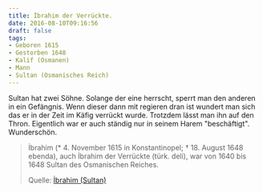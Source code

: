 ```yaml
---
title: İbrahim der Verrückte.
date: 2016-08-10T09:16:56
draft: false
tags:
- Geboren 1615
- Gestorben 1648
- Kalif (Osmanen)
- Mann
- Sultan (Osmanisches Reich)
---
```


Sultan hat zwei Söhne. Solange der eine herrscht, sperrt man den anderen in
ein Gefängnis. Wenn dieser dann mit regieren dran ist wundert man sich das
er in der Zeit im Käfig verrückt wurde. Trotzdem lässt man ihn auf den
Thron. Eigentlich war er auch ständig nur in seinem Harem "beschäftigt".
Wunderschön.

> İbrahim (* 4. November 1615 in Konstantinopel; † 18. August 1648 ebenda),
> auch İbrahim der Verrückte (türk. deli), war von 1640 bis 1648 Sultan des
> Osmanischen Reiches.
>
> Quelle: [İbrahim (Sultan)](https://de.wikipedia.org/wiki/İbrahim_(Sultan))